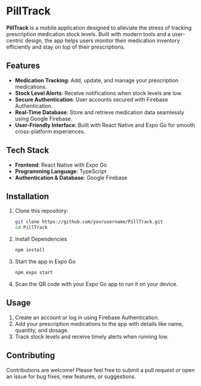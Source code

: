 # PillTrack  

**PillTrack** is a mobile application designed to alleviate the stress of tracking prescription medication stock levels. Built with modern tools and a user-centric design, the app helps users monitor their medication inventory efficiently and stay on top of their prescriptions.  

## Features  
- **Medication Tracking**: Add, update, and manage your prescription medications.  
- **Stock Level Alerts**: Receive notifications when stock levels are low.  
- **Secure Authentication**: User accounts secured with Firebase Authentication.  
- **Real-Time Database**: Store and retrieve medication data seamlessly using Google Firebase.  
- **User-Friendly Interface**: Built with React Native and Expo Go for smooth cross-platform experiences.  

## Tech Stack  
- **Frontend**: React Native with Expo Go  
- **Programming Language**: TypeScript  
- **Authentication & Database**: Google Firebase  

## Installation  
1. Clone this repository:  
   ```bash  
   git clone https://github.com/yourusername/PillTrack.git  
   cd PillTrack  

2. Install Dependencies
   ```bash
   npm install

3. Start the app in Expo Go
   ```bash
   npm expo start

4. Scan the QR code with your Expo Go app to run it on your device.

## Usage
1. Create an account or log in using Firebase Authentication.
2. Add your prescription medications to the app with details like name, quantity, and dosage.
3. Track stock levels and receive timely alerts when running low.

   
## Contributing
Contributions are welcome! Please feel free to submit a pull request or open an issue for bug fixes, new features, or suggestions.
